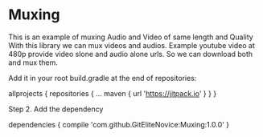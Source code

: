 # Muxing
This is an example of muxing Audio and Video of same length and Quality
With this library we can mux videos and audios.
Example youtube video at 480p provide video slone and audio alone urls. So we can download both and mux them.

 Add it in your root build.gradle at the end of repositories:

allprojects 
{ 
repositories 
  { 
...
maven
    {
        url 'https://jitpack.io' 
    }
  }
}

Step 2. Add the dependency


dependencies { compile 'com.github.GitEliteNovice:Muxing:1.0.0' } 
